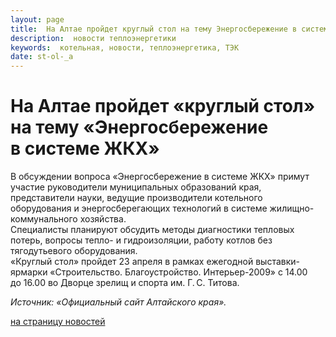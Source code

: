 ```yaml
---
layout: page
title:  На Алтае пройдет круглый стол на тему Энергосбережение в системе ЖКХ
description:  новости теплоэнергетики
keywords:  котельная, новости, теплоэнергетика, ТЭК
date: st-ol-_a
---
```


# На Алтае пройдет «круглый стол» на тему «Энергосбережение в системе ЖКХ»

В обсуждении вопроса «Энергосбережение в системе ЖКХ» примут участие
руководители муниципальных образований края, представители науки, ведущие
производители котельного оборудования и энергосберегающих технологий в системе
жилищно-коммунального хозяйства.  
Специалисты планируют обсудить методы диагностики тепловых потерь, вопросы
тепло- и гидроизоляции, работу котлов без тягодутьевого оборудования.  
«Круглый стол» пройдет 23 апреля в рамках ежегодной выставки-ярмарки
«Строительство. Благоустройство. Интерьер-2009» с 14.00 до 16.00 во Дворце
зрелищ и спорта им. Г. С. Титова.

_Источник: «Официальный сайт Алтайского края»._

[на страницу новостей](/news.shtml)

